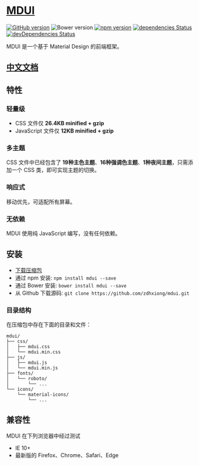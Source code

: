 # [MDUI](https://mdui.org)

[![GitHub version](https://badge.fury.io/gh/zdhxiong%2Fmdui.svg)](https://badge.fury.io/gh/zdhxiong%2Fmdui)
![Bower version](https://img.shields.io/bower/v/mdui.svg)
[![npm version](https://img.shields.io/npm/v/mdui.svg)](https://www.npmjs.com/package/mdui)
[![dependencies Status](https://david-dm.org/zdhxiong/mdui/status.svg)](https://david-dm.org/zdhxiong/mdui)
[![devDependencies Status](https://david-dm.org/zdhxiong/mdui/dev-status.svg)](https://david-dm.org/zdhxiong/mdui?type=dev)

MDUI 是一个基于 Material Design 的前端框架。

## [中文文档](#http://mdui.org/docs)

## 特性

### 轻量级

- CSS 文件仅 **26.4KB minified + gzip**
- JavaScript 文件仅 **12KB minified + gzip**

### 多主题

CSS 文件中已经包含了 **19种主色主题**、**16种强调色主题**、**1种夜间主题**，只需添加一个 CSS 类，即可实现主题的切换。

### 响应式

移动优先，可适配所有屏幕。

### 无依赖

MDUI 使用纯 JavaScript 编写，没有任何依赖。

## 安装

- [下载压缩包](https://github.com/zdhxiong/mdui/archive/v0.1.0.zip)
- 通过 npm 安装: `npm install mdui --save`
- 通过 Bower 安装: `bower install mdui --save`
- 从 Github 下载源码: `git clone https://github.com/zdhxiong/mdui.git`

### 目录结构

在压缩包中存在下面的目录和文件：

```
mdui/
├── css/
│   ├── mdui.css
│   └── mdui.min.css
├── js/
│   ├── mdui.js
│   └── mdui.min.js
├── fonts/
│   └── roboto/
│       └── ...
└── icons/
    └── material-icons/
        └── ...
```

## 兼容性

MDUI 在下列浏览器中经过测试

- IE 10+
- 最新版的 Firefox、Chrome、Safari、Edge